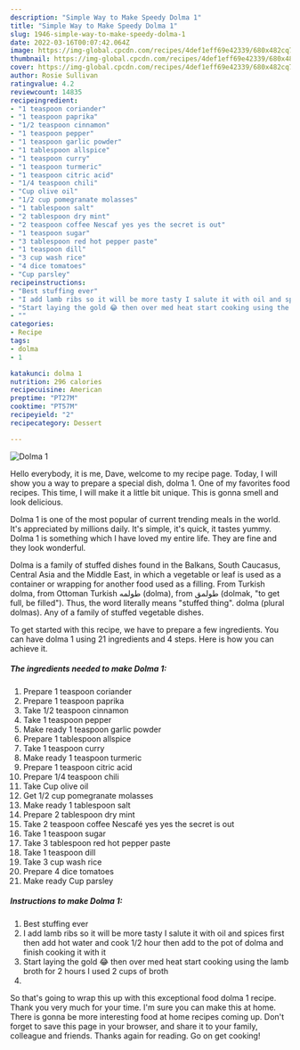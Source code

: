 ```yaml
---
description: "Simple Way to Make Speedy Dolma 1"
title: "Simple Way to Make Speedy Dolma 1"
slug: 1946-simple-way-to-make-speedy-dolma-1
date: 2022-03-16T00:07:42.064Z
image: https://img-global.cpcdn.com/recipes/4def1eff69e42339/680x482cq70/dolma-1-recipe-main-photo.jpg
thumbnail: https://img-global.cpcdn.com/recipes/4def1eff69e42339/680x482cq70/dolma-1-recipe-main-photo.jpg
cover: https://img-global.cpcdn.com/recipes/4def1eff69e42339/680x482cq70/dolma-1-recipe-main-photo.jpg
author: Rosie Sullivan
ratingvalue: 4.2
reviewcount: 14835
recipeingredient:
- "1 teaspoon coriander"
- "1 teaspoon paprika"
- "1/2 teaspoon cinnamon"
- "1 teaspoon pepper"
- "1 teaspoon garlic powder"
- "1 tablespoon allspice"
- "1 teaspoon curry"
- "1 teaspoon turmeric"
- "1 teaspoon citric acid"
- "1/4 teaspoon chili"
- "Cup olive oil"
- "1/2 cup pomegranate molasses"
- "1 tablespoon salt"
- "2 tablespoon dry mint"
- "2 teaspoon coffee Nescaf yes yes the secret is out"
- "1 teaspoon sugar"
- "3 tablespoon red hot pepper paste"
- "1 teaspoon dill"
- "3 cup wash rice"
- "4 dice tomatoes"
- "Cup parsley"
recipeinstructions:
- "Best stuffing ever"
- "I add lamb ribs so it will be more tasty I salute it with oil and spices first then add hot water and cook 1/2 hour then add to the pot of dolma and finish cooking it with it"
- "Start laying the gold 😂 then over med heat start cooking using the lamb broth for 2 hours I used 2 cups of broth"
- ""
categories:
- Recipe
tags:
- dolma
- 1

katakunci: dolma 1 
nutrition: 296 calories
recipecuisine: American
preptime: "PT27M"
cooktime: "PT57M"
recipeyield: "2"
recipecategory: Dessert

---
```



![Dolma 1](https://img-global.cpcdn.com/recipes/4def1eff69e42339/680x482cq70/dolma-1-recipe-main-photo.jpg)

Hello everybody, it is me, Dave, welcome to my recipe page. Today, I will show you a way to prepare a special dish, dolma 1. One of my favorites food recipes. This time, I will make it a little bit unique. This is gonna smell and look delicious.

Dolma 1 is one of the most popular of current trending meals in the world. It's appreciated by millions daily. It's simple, it's quick, it tastes yummy. Dolma 1 is something which I have loved my entire life. They are fine and they look wonderful.

Dolma is a family of stuffed dishes found in the Balkans, South Caucasus, Central Asia and the Middle East, in which a vegetable or leaf is used as a container or wrapping for another food used as a filling. From Turkish dolma, from Ottoman Turkish طولمه‎ (dolma), from طولمق‎ (dolmak, &#34;to get full, be filled&#34;). Thus, the word literally means &#34;stuffed thing&#34;. dolma (plural dolmas). Any of a family of stuffed vegetable dishes.


To get started with this recipe, we have to prepare a few ingredients. You can have dolma 1 using 21 ingredients and 4 steps. Here is how you can achieve it.

<!--inarticleads1-->

##### The ingredients needed to make Dolma 1:

1. Prepare 1 teaspoon coriander
1. Prepare 1 teaspoon paprika
1. Take 1/2 teaspoon cinnamon
1. Take 1 teaspoon pepper
1. Make ready 1 teaspoon garlic powder
1. Prepare 1 tablespoon allspice
1. Take 1 teaspoon curry
1. Make ready 1 teaspoon turmeric
1. Prepare 1 teaspoon citric acid
1. Prepare 1/4 teaspoon chili
1. Take Cup olive oil
1. Get 1/2 cup pomegranate molasses
1. Make ready 1 tablespoon salt
1. Prepare 2 tablespoon dry mint
1. Take 2 teaspoon coffee Nescafé yes yes the secret is out
1. Take 1 teaspoon sugar
1. Take 3 tablespoon red hot pepper paste
1. Take 1 teaspoon dill
1. Take 3 cup wash rice
1. Prepare 4 dice tomatoes
1. Make ready Cup parsley




<!--inarticleads2-->

##### Instructions to make Dolma 1:

1. Best stuffing ever
1. I add lamb ribs so it will be more tasty I salute it with oil and spices first then add hot water and cook 1/2 hour then add to the pot of dolma and finish cooking it with it
1. Start laying the gold 😂 then over med heat start cooking using the lamb broth for 2 hours I used 2 cups of broth
1. 




So that's going to wrap this up with this exceptional food dolma 1 recipe. Thank you very much for your time. I'm sure you can make this at home. There is gonna be more interesting food at home recipes coming up. Don't forget to save this page in your browser, and share it to your family, colleague and friends. Thanks again for reading. Go on get cooking!

